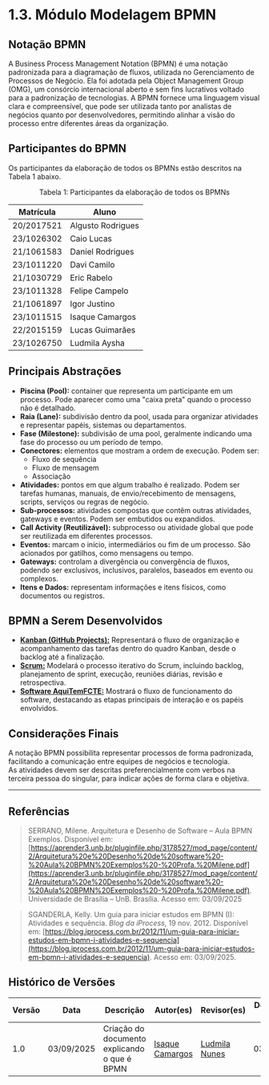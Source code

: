 # 1.3. Módulo Modelagem BPMN

## Notação BPMN

A Business Process Management Notation (BPMN) é uma notação padronizada para a diagramação de fluxos, utilizada no Gerenciamento de Processos de Negócio.  Ela foi adotada pela Object Management Group (OMG), um consórcio internacional aberto e sem fins lucrativos voltado para a padronização de tecnologias.  A BPMN fornece uma linguagem visual clara e compreensível, que pode ser utilizada tanto por analistas de negócios quanto por desenvolvedores, permitindo alinhar a visão do processo entre diferentes áreas da organização.

## Participantes do BPMN

Os participantes da elaboração de todos os BPMNs estão descritos na Tabela 1 abaixo.

<p style="text-align: center;">Tabela 1: Participantes da elaboração de todos os BPMNs</p>

| Matrí­cula  | Aluno             |
| ---------- | ----------------- |
| 20/2017521 | Algusto Rodrigues |
| 23/1026302 | Caio Lucas        |
| 21/1061583 | Daniel Rodrigues  |
| 23/1011220 | Davi Camilo       |
| 21/1030729 | Eric Rabelo       |
| 23/1011328 | Felipe Campelo    |
| 21/1061897 | Igor Justino      |
| 23/1011515 | Isaque Camargos   |
| 22/2015159 | Lucas Guimarães   |
| 23/1026750 | Ludmila Aysha     |

## Principais Abstrações

- **Piscina (Pool):** container que representa um participante em um processo. Pode aparecer como uma "caixa preta" quando o processo não é detalhado.  
- **Raia (Lane):** subdivisão dentro da pool, usada para organizar atividades e representar papéis, sistemas ou departamentos.  
- **Fase (Milestone):** subdivisão de uma pool, geralmente indicando uma fase do processo ou um período de tempo.  
- **Conectores:** elementos que mostram a ordem de execução. Podem ser:
  - Fluxo de sequência  
  - Fluxo de mensagem  
  - Associação  
- **Atividades:** pontos em que algum trabalho é realizado. Podem ser tarefas humanas, manuais, de envio/recebimento de mensagens, scripts, serviços ou regras de negócio.  
- **Sub-processos:** atividades compostas que contêm outras atividades, gateways e eventos. Podem ser embutidos ou expandidos.  
- **Call Activity (Reutilizável):** subprocesso ou atividade global que pode ser reutilizada em diferentes processos.  
- **Eventos:** marcam o início, intermediários ou fim de um processo. São acionados por gatilhos, como mensagens ou tempo.  
- **Gateways:** controlam a divergência ou convergência de fluxos, podendo ser exclusivos, inclusivos, paralelos, baseados em evento ou complexos.  
- **Itens e Dados:** representam informações e itens físicos, como documentos ou registros.

## BPMN a Serem Desenvolvidos

- **[Kanban (GitHub Projects):](/Base/1.3.1.BPMNKanban.md)** Representará o fluxo de organização e acompanhamento das tarefas dentro do quadro Kanban, desde o backlog até a finalização.  
- **[Scrum:](/Base/1.3.2.BPMNScrum.md)** Modelará o processo iterativo do Scrum, incluindo backlog, planejamento de sprint, execução, reuniões diárias, revisão e retrospectiva.  
- **[Software AquiTemFCTE:](/Base/1.3.3.BPMNSoftware.md)** Mostrará o fluxo de funcionamento do software, destacando as etapas principais de interação e os papéis envolvidos.

## Considerações Finais

A notação BPMN possibilita representar processos de forma padronizada, facilitando a comunicação entre equipes de negócios e tecnologia.  
As atividades devem ser descritas preferencialmente com verbos na terceira pessoa do singular, para indicar ações de forma clara e objetiva.  

---

## Referências 

> SERRANO, Milene. Arquitetura e Desenho de Software – Aula BPMN Exemplos. Disponível em: [https://aprender3.unb.br/pluginfile.php/3178527/mod_page/content/2/Arquitetura%20e%20Desenho%20de%20software%20-%20Aula%20BPMN%20Exemplos%20-%20Profa.%20Milene.pdf](https://aprender3.unb.br/pluginfile.php/3178527/mod_page/content/2/Arquitetura%20e%20Desenho%20de%20software%20-%20Aula%20BPMN%20Exemplos%20-%20Profa.%20Milene.pdf). Universidade de Brasília – UnB. Brasília. Acesso em: 03/09/2025

> SGANDERLA, Kelly. Um guia para iniciar estudos em BPMN (I): Atividades e sequência. *Blog da iProcess*, 19 nov. 2012. Disponível em: [https://blog.iprocess.com.br/2012/11/um-guia-para-iniciar-estudos-em-bpmn-i-atividades-e-sequencia](https://blog.iprocess.com.br/2012/11/um-guia-para-iniciar-estudos-em-bpmn-i-atividades-e-sequencia). Acesso em: 03/09/2025.

## Histórico de Versões
| Versão | Data | Descrição | Autor(es) | Revisor(es) | Detalhes da Revisão |
| -- | -- | -- | -- | -- | -- |
| 1.0 | 03/09/2025 | Criação do documento explicando o que é BPMN | [Isaque Camargos](https://github.com/isaqzin) | [Ludmila Nunes](https://github.com/ludmilaaysha) | 03/09/2025 |


